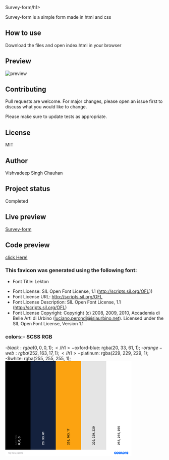 <p>Survey-form/h1>
<p>Survey-form is a simple form made in html and css</p>
<h2>How to use</h2>
<p>Download the files and open index.html in your browser</p>
<h2>Preview</h2>
<img src="preview.png" alt="preview">
<h2>Contributing</h2>
<p>Pull requests are welcome. For major changes, please open an issue first to discuss what you would like to
    change.</p>
<p>Please make sure to update tests as appropriate.</p>
<h2>License</h2>
<p>MIT</p>
<h2>Author</h2>
<p>Vishvadeep Singh Chauhan</p>
<h2>Project status</h2>
<p>Completed</p>
<h2>Live preview</h2>
<a href="https://vishvadeepsingh.github.io/Survey_form/">Survey-form</a>
<h2>Code preview</h2>
<a href=".index.html">click Here!</a>

<h3> This favicon was generated using the following font:</h3>

- Font Title: Lekton</p>
- Font License: SIL Open Font License, 1.1 (http://scripts.sil.org/OFL))</h1>
- Font License URL: http://scripts.sil.org/OFL</h1>
- Font License Description: SIL Open Font License, 1.1 (http://scripts.sil.org/OFL)
- Font License Copyright: Copyright (c) 2008, 2009, 2010, Accademia di Belle Arti di Urbino
(luciano.perondi@isiaurbino.net). Licensed under the SIL</h1>
Open Font License, Version 1.1</h1>

<h3>colors:- SCSS RGB </h3>

-$black: rgba(0, 0, 0, 1);</h1>
-$oxford-blue: rgba(20, 33, 61, 1);</h1>
-$orange-web: rgba(252, 163, 17, 1);</h1>
-$platinum: rgba(229, 229, 229, 1);</h1>
-$white: rgba(255, 255, 255, 1);</h1>
<img height="300px" width="400px" src="./Assets/colors.png" alt="SCSS RGB">